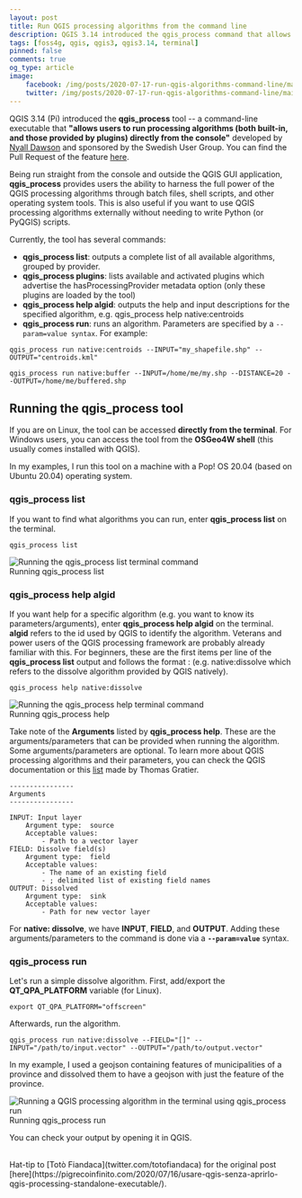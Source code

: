 ```yaml
---
layout: post
title: Run QGIS processing algorithms from the command line
description: QGIS 3.14 introduced the qgis_process command that allows users to run QGIS processing algorithms from the console without having the QGIS GUI open.
tags: [foss4g, qgis, qgis3, qgis3.14, terminal]
pinned: false
comments: true
og_type: article
image:
    facebook: /img/posts/2020-07-17-run-qgis-algorithms-command-line/main.webp
    twitter: /img/posts/2020-07-17-run-qgis-algorithms-command-line/main.webp
---
```

QGIS 3.14 (Pi) introduced the **qgis_process** tool -- a command-line executable that **"allows users to run processing algorithms (both built-in, and those provided by plugins) directly from the console"** developed by [Nyall Dawson](https://twitter.com/nyalldawson) and sponsored by the Swedish User Group. You can find the Pull Request of the feature [here](https://github.com/qgis/QGIS/pull/34617).

Being run straight from the console and outside the QGIS GUI application, **qgis_process** provides users the ability to harness the full power of the QGIS processing algorithms through batch files, shell scripts, and other operating system tools. This is also useful if you want to use QGIS processing algorithms externally without needing to write Python (or PyQGIS) scripts.

Currently, the tool has several commands:

* **qgis_process list**: outputs a complete list of all available algorithms, grouped by provider.
* **qgis_process plugins**: lists available and activated plugins which advertise the hasProcessingProvider metadata option (only these plugins are loaded by the tool)
* **qgis_process help algid**: outputs the help and input descriptions for the specified algorithm, e.g. qgis_process help native:centroids
* **qgis_process run**: runs an algorithm. Parameters are specified by a ```--param=value syntax```. For example:

```shell
qgis_process run native:centroids --INPUT="my_shapefile.shp" --OUTPUT="centroids.kml"
```
```shell
qgis_process run native:buffer --INPUT=/home/me/my.shp --DISTANCE=20 --OUTPUT=/home/me/buffered.shp
```

## Running the qgis_process tool
If you are on Linux, the tool can be accessed **directly from the terminal**. For Windows users, you can access the tool from the **OSGeo4W shell** (this usually comes installed with QGIS).

In my examples, I run this tool on a machine with a Pop! OS 20.04 (based on Ubuntu 20.04) operating system.

### qgis_process list
If you want to find what algorithms you can run, enter **qgis_process list** on the terminal.
```shell
qgis_process list
```
<div class="col-lg-12 img-container"><img class="img-fluid post-img img-shadow" src="{{ site.assets }}/img/posts/2020-07-17-run-qgis-algorithms-command-line/qgis_process_list.webp" alt="Running the qgis_process list terminal command"><figcaption class="figure-caption text-center">Running qgis_process list</figcaption></div>

### qgis_process help algid
If you want help for a specific algorithm (e.g. you want to know its parameters/arguments), enter **qgis_process help algid** on the terminal. **algid** refers to the id used by QGIS to identify the algorithm. Veterans and power users of the QGIS processing framework are probably already familiar with this. For beginners, these are the first items per line of the **qgis_process list** output and follows the format <provider>:<algorithm name> (e.g. native:dissolve which refers to the dissolve algorithm provided by QGIS natively).
```shell
qgis_process help native:dissolve
```
<div class="col-lg-12 img-container"><img class="img-fluid post-img img-shadow" src="{{ site.assets }}/img/posts/2020-07-17-run-qgis-algorithms-command-line/qgis_process_help.webp" alt="Running the qgis_process help terminal command"><figcaption class="figure-caption text-center">Running qgis_process help</figcaption></div>

Take note of the **Arguments** listed by **qgis_process help**. These are the arguments/parameters that can be provided when running the algorithm. Some arguments/parameters are optional. To learn more about QGIS processing algorithms and their parameters, you can check the QGIS documentation or this [list](https://gist.githack.com/ThomasG77/7ef3163f2c45f83fd90040ea84a37af2/raw/1b03ef2e0a7fa12d9c95975208d22e0bbe272b60/index.html) made by Thomas Gratier.

```shell
----------------
Arguments
----------------

INPUT: Input layer
	Argument type:	source
	Acceptable values:
		- Path to a vector layer
FIELD: Dissolve field(s)
	Argument type:	field
	Acceptable values:
		- The name of an existing field
		- ; delimited list of existing field names
OUTPUT: Dissolved
	Argument type:	sink
	Acceptable values:
		- Path for new vector layer
```

For **native: dissolve**, we have **INPUT**, **FIELD**, and **OUTPUT**. Adding these arguments/parameters to the command is done via a **```--param=value```** syntax.

### qgis_process run
Let's run a simple dissolve algorithm. First, add/export the **QT_QPA_PLATFORM** variable (for Linux).
```shell
export QT_QPA_PLATFORM="offscreen"
```

Afterwards, run the algorithm.
```shell
qgis_process run native:dissolve --FIELD="[]" --INPUT="/path/to/input.vector" --OUTPUT="/path/to/output.vector"
```

In my example, I used a geojson containing features of municipalities of a province and dissolved them to have a geojson with just the feature of the province.

<div class="col-lg-12 img-container"><img class="img-fluid post-img img-shadow" src="{{ site.assets }}/img/posts/2020-07-17-run-qgis-algorithms-command-line/qgis_process_dissolve.webp" alt="Running a QGIS processing algorithm in the terminal using qgis_process run"><figcaption class="figure-caption text-center">Running qgis_process run</figcaption></div>

You can check your output by opening it in QGIS.

<br>
Hat-tip to [Totò Fiandaca](twitter.com/totofiandaca) for the original post [here](https://pigrecoinfinito.com/2020/07/16/usare-qgis-senza-aprirlo-qgis-processing-standalone-executable/).
